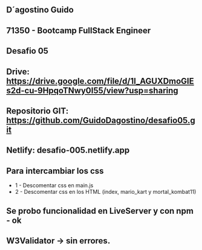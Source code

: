 ## D´agostino Guido
## 71350 - Bootcamp FullStack Engineer
## Desafio 05
## Drive: https://drive.google.com/file/d/1I_AGUXDmoGIEs2d-cu-9HpqoTNwy0I55/view?usp=sharing
## Repositorio GIT: https://github.com/GuidoDagostino/desafio05.git
## Netlify: desafio-005.netlify.app

## Para intercambiar los css
 * 1 - Descomentar css en main.js
 * 2 - Descomentar css en los HTML (index, mario_kart y mortal_kombat11)

 ## Se probo funcionalidad en LiveServer y con npm - ok
 ## W3Validator -> sin errores.